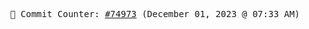 <p align="center">
    <samp>
        📮 Commit Counter: <a href="https://github.com/Javascript-void0/Javascript-void0/commits/main">#74973</a> (December 01, 2023 @ 07:33 AM)
    </samp>
</p>